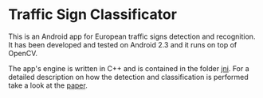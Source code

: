 Traffic Sign Classificator
==========================

This is an Android app for European traffic signs detection and recognition. It has been developed and tested on Android 2.3 and it runs on top of OpenCV.

The app's engine is written in C++ and is contained in the folder [jni](jni). For a detailed description on how the detection and classification is performed take a look at the [paper](Traffic-sign-recognition_Michele-Damian.pdf).
 
